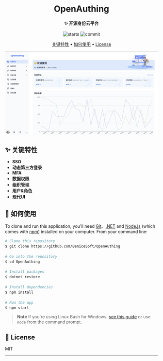 <h1 align="center">
  OpenAuthing
  <br>
</h1>
<h4 align="center">
  ✨ 开源身份云平台
</h4>

<p align="center">
    <img src="https://img.shields.io/github/stars/BeniceSoft/OpenAuthing"
         alt="starts">
    <img src="https://img.shields.io/github/last-commit/BeniceSoft/OpenAuthing/master.svg?logo=github&logoColor=green&label=commit"
        alt="commit"/>
</p>

<p align="center">
  <a href="#key-features">关键特性</a> •
  <a href="#how-to-use">如何使用</a> •
  <a href="#license">License</a>
</p>

![screenshot](./screenshots/home.png)

## ✨ 关键特性

* **SSO**
* **动态第三方登录**
* **MFA**
* **数据权限**
* **组织管理**
* **用户&角色**
* **现代UI**

## 🔧 如何使用

To clone and run this application, you'll need [Git](https://git-scm.com)、[.NET](https://dot.net) and [Node.js](https://nodejs.org/en/download/) 
(which comes
with [npm](http://npmjs.com)) installed on your computer. From your command line:

```bash
# Clone this repository
$ git clone https://github.com/BeniceSoft/OpenAuthing

# Go into the repository
$ cd OpenAuthing

# Install packages
$ dotnet restore

# Install dependencies
$ npm install

# Run the app
$ npm start
```

> **Note**
> If you're using Linux Bash for
> Windows, [see this guide](https://www.howtogeek.com/261575/how-to-run-graphical-linux-desktop-applications-from-windows-10s-bash-shell/) or use `node`
> from the command prompt.

## 🪪 License

MIT

---

